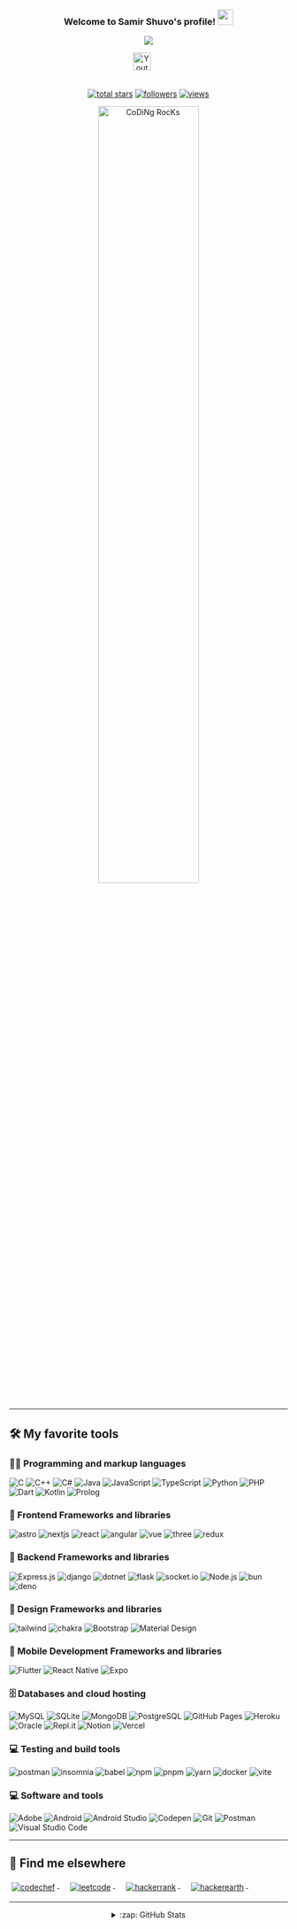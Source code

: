 <h3 align="center">
  Welcome to Samir Shuvo's profile!
  <img src="https://media.giphy.com/media/hvRJCLFzcasrR4ia7z/giphy.gif" width="28">
</h3>
<!-- Typing SVG by Eziosam - https://github.com/Eziosam/readme-typing-svg -->
<p align="center">
  <a href="https://github.com/Eziosam/readme-typing-svg"><img src="https://readme-typing-svg.herokuapp.com/?lines=Full-stack%20web%20and%20app%20developer;Always%20learning%20new%20things&font=Fira%20Code&center=true&width=440&height=45&color=f75c7e&vCenter=true&size=22&pause=1000"></a>
</p>

<!-- Social icons section -->
<div align="center">
  <a href="https://www.youtube.com/@eziosam6838"><img width="32px" alt="Youtube" title="Youtube" src="https://i.imgur.com/qiXu7b2.png"/></a>
  &#8287;&#8287;&#8287;&#8287;&#8287;

</div>

<br/>

<!-- Social badges section -->
<!-- Badges with custom icons - https://github.com/Eziosam/custom-icon-badges -->
<!-- YouTube stats - https://github.com/c/github-readme-youtube-stats -->
<!-- View counter - https://github.com/Eziosam/Simple-View-Counter -->
<!-- Star counter - https://github.com/Eziosam/GitHub-Star-Counter -->
<p align="center">
  <a href="https://www.youtube.com/channel/UCs23AbDDcsUEh1FdHM6mbsw?sub_confirmation=1">
  </a> 
  <a href="https://www.youtube.com/@eziosam6838">
  </a> 
  <a href="https://github.com/Eziosam?tab=repositories&sort=stargazers">
    <img alt="total stars" title="Total stars on GitHub" src="https://custom-icon-badges.herokuapp.com/github/stars/Eziosam?color=55960c&style=for-the-badge&labelColor=488207&logo=star"/></a>
  <a href="https://github.com/Eziosam?tab=followers">
    <img alt="followers" title="Follow me on Github" src="https://custom-icon-badges.herokuapp.com/github/followers/Eziosam?color=236ad3&labelColor=1155ba&style=for-the-badge&logo=person-add&label=Follow&logoColor=white"/></a>
   <a href="https://github.com/Eziosam/Simple-View-Counter">
    <img alt="views" title="GitHub profile views" src="https://freshidea.com/jonah/app/DenverCoder1-profile-views"/></a>
</p>

<div align="center">
<img src="https://github.com/SP-XD/SP-XD/blob/main/images/dev-working_rounded.gif?raw=true" href="https://github.com/sp-xd" alt="CoDiNg RocKs"  width="60%"/><br> 
</div>
<hr>

## 🛠️ My favorite tools

### 👨‍💻 Programming and markup languages

<div>
    <img alt="C" src="https://custom-icon-badges.herokuapp.com/badge/C-03599C.svg?logo=c-in-hexagon&logoColor=white">
    <img alt="C++" src="https://custom-icon-badges.herokuapp.com/badge/C++-9C033A.svg?logo=cpp2&logoColor=white">
    <img alt="C#" src="https://custom-icon-badges.herokuapp.com/badge/C%23-68217A.svg?logo=cs2&logoColor=white">
    <img alt="Java" src="https://custom-icon-badges.herokuapp.com/badge/Java-007396.svg?logo=java&logoColor=white">
    <img alt="JavaScript" src="https://img.shields.io/badge/JavaScript-F7DF1E.svg?logo=javascript&logoColor=black">
    <img alt="TypeScript" src="https://img.shields.io/badge/TypeScript-007ACC.svg?logo=typescript&logoColor=white">
    <img alt="Python" src="https://img.shields.io/badge/Python-14354C.svg?logo=python&logoColor=white">
    <img alt="PHP" src="https://img.shields.io/badge/PHP-777BB4.svg?logo=php&logoColor=white">
    <img alt="Dart" src="https://img.shields.io/badge/Dart-15A6C4.svg?logo=dart&logoColor=white">
    <img alt="Kotlin" src="https://img.shields.io/badge/Kotlin-0095D5.svg?logo=Kotlin&logoColor=white">
    <img alt="Prolog" src="https://custom-icon-badges.herokuapp.com/badge/Prolog-E61B23.svg?logo=swi-prolog&logoColor=white">
</div>

### 🧰 Frontend Frameworks and libraries

<div>
    <img alt="astro" src="https://img.shields.io/badge/Astro-0C1222?style=flat&logo=astro&logoColor=FDFDFE" />
    <img alt="nextjs" src="https://img.shields.io/badge/next.js-000000?style=flat&logo=nextdotjs&logoColor=white" />
    <img alt="react" src="https://img.shields.io/badge/react-%2320232a.svg?style=flat&logo=react&logoColor=%2361DAFB" />
    <img alt="angular" src="https://img.shields.io/badge/angular-%23DD0031.svg?style=flat&logo=angular&logoColor=white" />
    <img alt="vue" src="https://img.shields.io/badge/vuejs-%2335495e.svg?style=flat&logo=vuedotjs&logoColor=%234FC08D" />
    <img alt="three" src="https://img.shields.io/badge/threejs-black?style=flat&logo=three.js&logoColor=white" />
    <img alt="redux" src="https://img.shields.io/badge/redux-%23593d88.svg?style=flat&logo=redux&logoColor=white" />
    
</div>

### 🧰 Backend Frameworks and libraries   

<div>
 <img alt="Express.js" src="https://img.shields.io/badge/express.js-%23404d59.svg?style=flat&logo=express&logoColor=%2361DAFB">
 <img alt="django" src="https://img.shields.io/badge/django-%23092E20.svg?style=flat&logo=django&logoColor=white">
 <img alt="dotnet" src="https://img.shields.io/badge/.NET-512BD4?style=flat&logo=dotnet&logoColor=white">
 <img alt="flask" src="https://img.shields.io/badge/flask-%23000.svg?style=flat&logo=flask&logoColor=white">
 <img alt="socket.io" src="https://img.shields.io/badge/Socket.io-black?style=flat&logo=socket.io&badgeColor=010101">
 <img alt="Node.js" src="https://img.shields.io/badge/Node.js-43853D.svg?logo=node.js&logoColor=white">
 <img alt="bun" src="https://img.shields.io/badge/Bun-%23000000.svg?style=flat&logo=bun&logoColor=white">
 <img alt="deno" src="https://img.shields.io/badge/deno%20js-000000?style=flat&logo=deno&logoColor=white">

</div>

### 🧰 Design Frameworks and libraries

<div>
 <img alt="tailwind" src="https://img.shields.io/badge/tailwindcss-%2338B2AC.svg?style=flat&logo=tailwind-css&logoColor=white">
 <img alt="chakra" src="https://img.shields.io/badge/chakra-%234ED1C5.svg?style=flat&logo=chakraui&logoColor=white">
 <img alt="Bootstrap" src="https://img.shields.io/badge/Bootstrap-7952B3.svg?logo=bootstrap&logoColor=white">
 <img alt="Material Design" src="https://img.shields.io/badge/Material%20Design-0081CB.svg?logo=material-design&logoColor=white">
</div>

### 🧰 Mobile Development Frameworks and libraries

<div>
 <img alt="Flutter" src="https://img.shields.io/badge/Flutter-02569B.svg?logo=flutter&logoColor=white">
 <img alt="React Native" src="https://img.shields.io/badge/react_native-%2320232a.svg?style=flat&logo=react&logoColor=%2361DAFB">
 <img alt="Expo" src="https://img.shields.io/badge/expo-1C1E24?style=flat&logo=expo&logoColor=#D04A37">
</div>

### 🗄️ Databases and cloud hosting

<div>
    <img alt="MySQL" src="https://img.shields.io/badge/MySQL-00f.svg?logo=mysql&logoColor=white">
    <img alt="SQLite" src ="https://img.shields.io/badge/SQLite-07405e.svg?logo=sqlite&logoColor=white">
    <img alt="MongoDB" src ="https://img.shields.io/badge/MongoDB-4ea94b.svg?logo=mongodb&logoColor=white">
    <img alt="PostgreSQL" src ="https://img.shields.io/badge/PostgreSQL-316192.svg?logo=postgresql&logoColor=white">
    <img alt="GitHub Pages" src="https://img.shields.io/badge/GitHub%20Pages-327FC7.svg?logo=github&logoColor=white">
    <img alt="Heroku" src="https://img.shields.io/badge/Heroku-430098.svg?logo=heroku&logoColor=white">
    <img alt="Oracle" src ="https://img.shields.io/badge/Oracle-F00000.svg?logo=oracle&logoColor=white">
    <img alt="Repl.it" src="https://img.shields.io/badge/Repl.it-0D101E.svg?logo=Replit&logoColor=white">
    <img alt="Notion" src="https://img.shields.io/badge/Notion-010101.svg?logo=notion&logoColor=white">
    <img alt="Vercel" src="https://img.shields.io/badge/Vercel-000000.svg?logo=vercel&logoColor=white">
</div>

### 💻 Testing and build tools

  <div>
    <img alt="postman" src="https://img.shields.io/badge/Postman-FF6C37?style=flat&logo=postman&logoColor=white">
    <img alt="insomnia" src="https://img.shields.io/badge/Insomnia-black?style=flat&logo=insomnia&logoColor=5849BE">
    <img alt="babel" src ="https://img.shields.io/badge/Babel-F9DC3e?style=flat&logo=babel&logoColor=black">
    <img alt="npm" src="https://img.shields.io/badge/NPM-%23CB3837.svg?style=flat&logo=npm&logoColor=white">
    <img alt="pnpm" src="https://img.shields.io/badge/pnpm-%234a4a4a.svg?style=flat&logo=pnpm&logoColor=f69220">
    <img alt="yarn" src ="https://img.shields.io/badge/yarn-%232C8EBB.svg?style=flat&logo=yarn&logoColor=white">
    <img alt="docker" src ="https://img.shields.io/badge/docker-%230db7ed.svg?style=flat&logo=docker&logoColor=white">
    <img alt="vite" src="https://img.shields.io/badge/vite-%23646CFF.svg?style=flat&logo=vite&logoColor=white">
  </div>

### 💻 Software and tools

<div>
    <img alt="Adobe" src="https://img.shields.io/badge/Adobe-FF0000.svg?logo=adobe&logoColor=white">
    <img alt="Android" src="https://img.shields.io/badge/Android-3DDC84?logo=android&logoColor=white">
    <img alt="Android Studio" src="https://img.shields.io/badge/Android%20Studio-008678.svg?logo=android-studio&logoColor=white">
    <img alt="Codepen" src="https://img.shields.io/badge/Codepen-000000.svg?logo=codepen&logoColor=white">
    <img alt="Git" src="https://img.shields.io/badge/Git-F05033.svg?logo=git&logoColor=white">
    <img alt="Postman" src="https://img.shields.io/badge/Postman-FF6C37?logo=postman&logoColor=white">
    <img alt="Visual Studio Code" src="https://img.shields.io/badge/Visual%20Studio%20Code-0078d7.svg?logo=visual-studio-code&logoColor=white">
</div>
<hr>

## 📢 Find me elsewhere

<p align="left">
  <a href="https://www.codechef.com/users/eziosam">
    <img src="https://img.shields.io/badge/-CodeChef-5B4638?style=for-the-badge&logo=CodeChef&logoColor=white" alt="codechef" style="vertical-align:top; margin:4px">
  </a>&nbsp;&nbsp;&nbsp;
  
  <a href="https://leetcode.com/samsamirz151/">
    <img src="https://img.shields.io/badge/LeetCode-000000?style=for-the-badge&logo=LeetCode&logoColor=#d16c06" alt="leetcode" style="vertical-align:top; margin:4px">
  </a>&nbsp;&nbsp;&nbsp;

  <a href="https://www.hackerrank.com/tid17204047">
    <img src="https://img.shields.io/badge/-Hackerrank-2EC866?style=for-the-badge&logo=HackerRank&logoColor=white" alt="hackerrank" style="vertical-align:top; margin:4px">
  </a>&nbsp;&nbsp;&nbsp;
  
  <a href="https://www.hackerearth.com/@tid17204047">
    <img src="https://img.shields.io/badge/HackerEarth-%232C3454.svg?&style=for-the-badge&logo=HackerEarth&logoColor=Blue" alt="hackerearth" style="vertical-align:top; margin:4px">
  </a> &nbsp;&nbsp;&nbsp;
</p>

<hr>
<div align="center">
<details>
  
 
<summary>:zap: GitHub Stats</summary>
  
  
   ![Ezio's GitHub stats](https://github-readme-stats.vercel.app/api?username=Eziosam&theme=dracula&show_icons=true)
  
  
</details>
</div>

[website]: https://dextersamir.github.io
[twitter]: https://twitter.com/samirsam
[youtube]: https://youtube.com/channel/UCs23AbDDcsUEh1FdHM6mbsw
[instagram]: https://instagram.com/samirsam
[linkedin]: https://linkedin.com/in/samirshuvo



